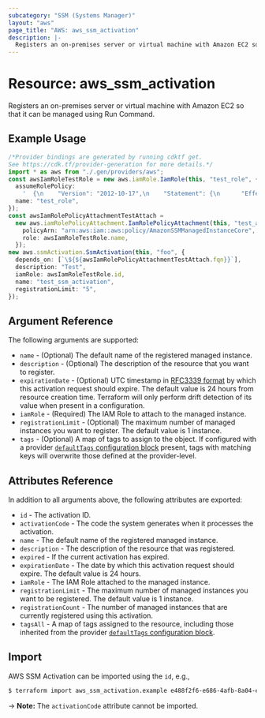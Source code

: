 ```yaml
---
subcategory: "SSM (Systems Manager)"
layout: "aws"
page_title: "AWS: aws_ssm_activation"
description: |-
  Registers an on-premises server or virtual machine with Amazon EC2 so that it can be managed using Run Command.
---
```


# Resource: aws\_ssm\_activation

Registers an on-premises server or virtual machine with Amazon EC2 so that it can be managed using Run Command.

## Example Usage

```typescript
/*Provider bindings are generated by running cdktf get.
See https://cdk.tf/provider-generation for more details.*/
import * as aws from "./.gen/providers/aws";
const awsIamRoleTestRole = new aws.iamRole.IamRole(this, "test_role", {
  assumeRolePolicy:
    '  {\n    "Version": "2012-10-17",\n    "Statement": {\n      "Effect": "Allow",\n      "Principal": {"Service": "ssm.amazonaws.com"},\n      "Action": "sts:AssumeRole"\n    }\n  }\n',
  name: "test_role",
});
const awsIamRolePolicyAttachmentTestAttach =
  new aws.iamRolePolicyAttachment.IamRolePolicyAttachment(this, "test_attach", {
    policyArn: "arn:aws:iam::aws:policy/AmazonSSMManagedInstanceCore",
    role: awsIamRoleTestRole.name,
  });
new aws.ssmActivation.SsmActivation(this, "foo", {
  depends_on: [`\${${awsIamRolePolicyAttachmentTestAttach.fqn}}`],
  description: "Test",
  iamRole: awsIamRoleTestRole.id,
  name: "test_ssm_activation",
  registrationLimit: "5",
});

```

## Argument Reference

The following arguments are supported:

* `name` - (Optional) The default name of the registered managed instance.
* `description` - (Optional) The description of the resource that you want to register.
* `expirationDate` - (Optional) UTC timestamp in [RFC3339 format](https://tools.ietf.org/html/rfc3339#section-5.8) by which this activation request should expire. The default value is 24 hours from resource creation time. Terraform will only perform drift detection of its value when present in a configuration.
* `iamRole` - (Required) The IAM Role to attach to the managed instance.
* `registrationLimit` - (Optional) The maximum number of managed instances you want to register. The default value is 1 instance.
* `tags` - (Optional) A map of tags to assign to the object. If configured with a provider [`defaultTags` configuration block](https://registry.terraform.io/providers/hashicorp/aws/latest/docs#default_tags-configuration-block) present, tags with matching keys will overwrite those defined at the provider-level.

## Attributes Reference

In addition to all arguments above, the following attributes are exported:

* `id` - The activation ID.
* `activationCode` - The code the system generates when it processes the activation.
* `name` - The default name of the registered managed instance.
* `description` - The description of the resource that was registered.
* `expired` - If the current activation has expired.
* `expirationDate` - The date by which this activation request should expire. The default value is 24 hours.
* `iamRole` - The IAM Role attached to the managed instance.
* `registrationLimit` - The maximum number of managed instances you want to be registered. The default value is 1 instance.
* `registrationCount` - The number of managed instances that are currently registered using this activation.
* `tagsAll` - A map of tags assigned to the resource, including those inherited from the provider [`defaultTags` configuration block](https://registry.terraform.io/providers/hashicorp/aws/latest/docs#default_tags-configuration-block).

## Import

AWS SSM Activation can be imported using the `id`, e.g.,

```sh
$ terraform import aws_ssm_activation.example e488f2f6-e686-4afb-8a04-ef6dfEXAMPLE
```

\-> **Note:** The `activationCode` attribute cannot be imported.
